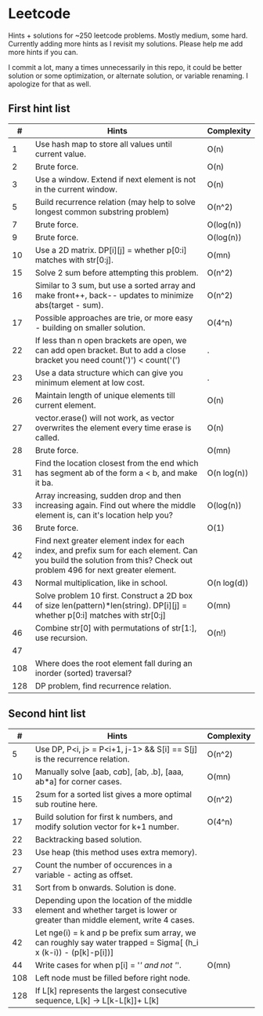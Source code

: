 # Leetcode

Hints + solutions for ~250 leetcode problems. Mostly medium, some hard. Currently adding more hints as I revisit my solutions. Please help me add more hints if you can.

I commit a lot, many a times unnecessarily in this repo, it could be better solution or some optimization, or alternate solution, or variable renaming. I apologize for that as well.

## First hint list


| # | Hints | Complexity |
|---| ----- | ---------- |
| 1 | Use hash map to store all values until current value. | O(n) |
| 2 | Brute force. | O(n) |
| 3 | Use a window. Extend if next element is not in the current window. | O(n) |
| 5 | Build recurrence relation (may help to solve longest common substring problem) | O(n^2) |
| 7 | Brute force. | O(log(n)) |
| 9 | Brute force. | O(log(n)) |
| 10 | Use a 2D matrix. DP[i][j] = whether p[0:i] matches with str[0:j]. | O(mn) |
| 15 | Solve 2 sum before attempting this problem. | O(n^2) |
| 16 | Similar to 3 sum, but use a sorted array and make front++, back-- updates to minimize abs(target - sum). | O(n^2) |
| 17 | Possible approaches are trie, or more easy - building on smaller solution. | O(4^n)|
| 22 | If less than n open brackets are open, we can add open bracket. But to add a close bracket you need count(')') < count('(') | . |
| 23 | Use a data structure which can give you minimum element at low cost.| . |
| 26 | Maintain length of unique elements till current element.| O(n)|
| 27 | vector.erase() will not work, as vector overwrites the element every time erase is called.| O(n)|
| 28 | Brute force. | O(mn) |
| 31 | Find the location closest from the end which has segment ab of the form a < b, and make it ba. | O(n log(n))|
| 33 | Array increasing, sudden drop and then increasing again. Find out where the middle element is, can it's location help you? | O(log(n))|
| 36 | Brute force.| O(1)|
| 42 | Find next greater element index for each index, and prefix sum for each element. Can you build the solution from this? Check out problem 496 for next greater element. | |
| 43 | Normal multiplication, like in school. | O(n log(d)) |
| 44 | Solve problem 10 first. Construct a 2D box of size len(pattern)*len(string). DP[i][j] = whether p[0:i] matches with str[0:j] | O(mn) |
| 46 | Combine str[0] with permutations of str[1:], use recursion. | O(n!) |
| 47 |
| 108 | Where does the root element fall during an inorder (sorted) traversal? | |
| 128 | DP problem, find recurrence relation. | |

## Second hint list

| # | Hints | Complexity |
|---| ----- | ---------- |
| 5 | Use DP, P<i, j> = P<i+1, j-1> && S[i] == S[j] is the recurrence relation.| O(n^2) |
| 10 | Manually solve [aab, c*a*b], [ab, .b], [aaa, ab*a] for corner cases. | O(mn) |
| 15 | 2sum for a sorted list gives a more optimal sub routine here. | O(n^2)|
| 17 | Build solution for first k numbers, and modify solution vector for k+1 number. |  O(4^n)|
| 22 | Backtracking based solution. | |
| 23 | Use heap (this method uses extra memory). | |
| 27 | Count the number of occurences in a variable - acting as offset. | |
| 31 | Sort from b onwards. Solution is done. | |
| 33 | Depending upon the location of the middle element and whether target is lower or greater than middle element, write 4 cases. | |
| 42 | Let nge(i) = k and p be prefix sum array, we can roughly say water trapped = Sigma[ (h_i x (k-i)) - (p[k]-p[i])] | |
| 44 | Write cases for when p[i] = '*' and not '*'. | O(mn) |
| 108 | Left node must be filled before right node.| |
| 128 | If L[k] represents the largest consecutive sequence, L[k] -> L[k-L[k]]+ L[k] | |
